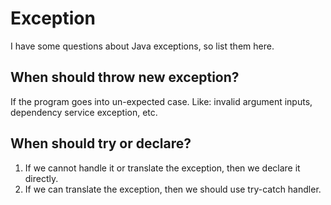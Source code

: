 # Exception
I have some questions about Java exceptions, so list them here.

## When should throw new exception?
If the program goes into un-expected case. Like: invalid argument inputs, dependency service exception, etc.

## When should try or declare?
1. If we cannot handle it or translate the exception, then we declare it directly.
2. If we can translate the exception, then we should use try-catch handler.
